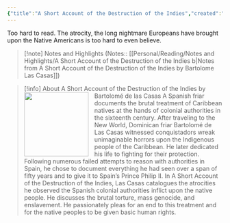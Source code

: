 ```yaml
---
{"title":"A Short Account of the Destruction of the Indies","created":"2022-03-30T00:00:00+06:00","updated":"2023-07-10T15:13:55+06:00","read_count":1,"authors":["Bartolomé de las Casas","Anthony Pagden","Nigel Griffin","Radamés Molina Montes"],"isbn10":140445625,"rating":4,"reviewed":true,"log":[{"status":"Read","timestamp":"2022-05-04T00:00:00+06:00"},{"status":"To Read","timestamp":"2022-03-30T00:00:00+06:00"}],"tags":["america","european","history"],"status":"Read","cover":"https://images-na.ssl-images-amazon.com/images/S/compressed.photo.goodreads.com/books/1657054558i/182061.jpg","dg-publish":true,"dg-note-icon":1,"dg-path":"Reading/Books/Read/A Short Account of the Destruction of the Indies by Bartolomé de las Casas.md","permalink":"/reading/books/read/a-short-account-of-the-destruction-of-the-indies-by-bartolome-de-las-casas/","dgPassFrontmatter":true,"noteIcon":1}
---
```


Too hard to read. The atrocity, the long nightmare Europeans have brought upon the Native Americans is too hard to even believe.

> [!note] Notes and Highlights
> (Notes:: [[Personal/Reading/Notes and Highlights/A Short Account of the Destruction of the Indies b\|Notes from A Short Account of the Destruction of the Indies by Bartolome Las Casas]])

> [!info] About A Short Account of the Destruction of the Indies by Bartolomé de las Casas
> <img src="https://images-na.ssl-images-amazon.com/images/S/compressed.photo.goodreads.com/books/1657054558i/182061.jpg" style="float: left; width: 150px; height: auto; margin-right: 1em;" /> A Spanish friar documents the brutal treatment of Caribbean natives at the hands of colonial authorities in the sixteenth century. After traveling to the New World, Dominican friar Bartolomé de Las Casas witnessed conquistadors wreak unimaginable horrors upon the Indigenous people of the Caribbean. He later dedicated his life to fighting for their protection. Following numerous failed attempts to reason with authorities in Spain, he chose to document everything he had seen over a span of fifty years and to give it to Spain’s Prince Philip II. In A Short Account of the Destruction of the Indies, Las Casas catalogues the atrocities he observed the Spanish colonial authorities inflict upon the native people. He discusses the brutal torture, mass genocide, and enslavement. He passionately pleas for an end to this treatment and for the native peoples to be given basic human rights.
